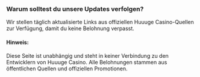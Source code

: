 ### Warum solltest du unsere Updates verfolgen?


Wir stellen täglich aktualisierte Links aus offiziellen Huuuge Casino-Quellen zur Verfügung, damit du keine Belohnung verpasst.


#### Hinweis:

Diese Seite ist unabhängig und steht in keiner Verbindung zu den Entwicklern von Huuuge Casino. Alle Belohnungen stammen aus öffentlichen Quellen und offiziellen Promotionen.


